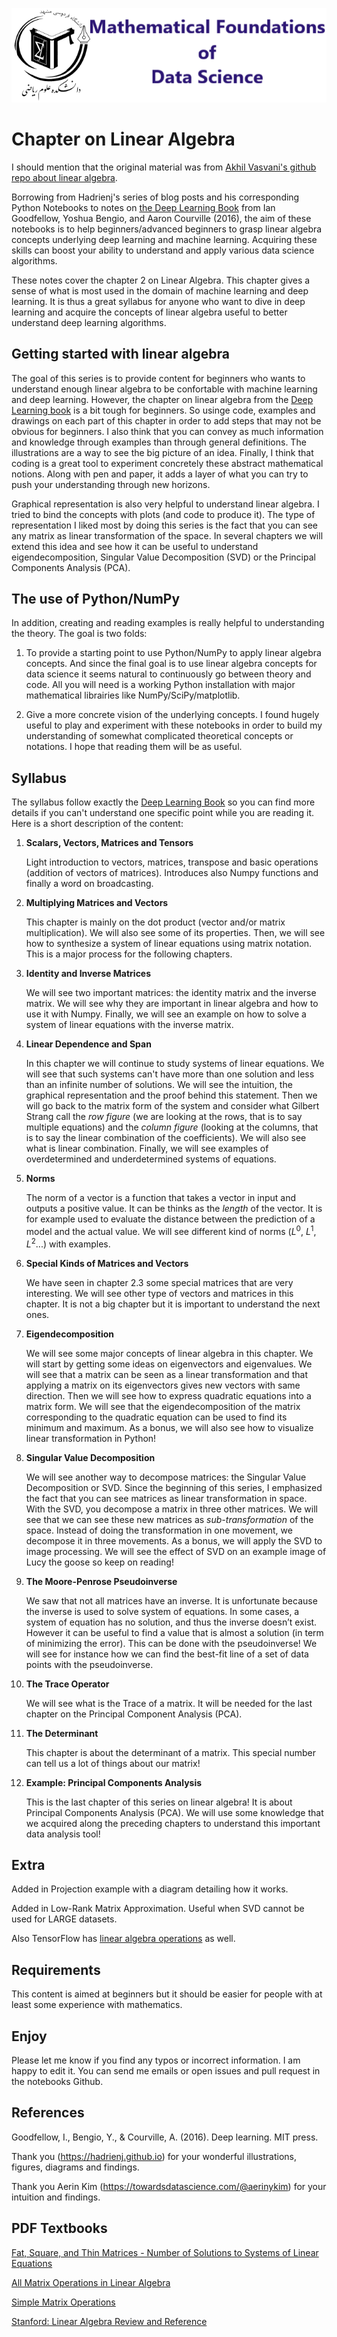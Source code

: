 ![](img/banner.png)

# Chapter on Linear Algebra

I should mention that the original material was from [Akhil Vasvani's github repo about linear algebra](https://github.com/akhilvasvani/Linear-Algebra-Basics/).

Borrowing from Hadrienj's series of blog posts and his corresponding Python Notebooks to notes on [the Deep Learning Book](http://www.deeplearningbook.org/) from Ian Goodfellow, Yoshua Bengio, and Aaron Courville (2016), the aim of these notebooks is to help beginners/advanced beginners to grasp linear algebra concepts underlying deep learning and machine learning. Acquiring these skills can boost your ability to understand and apply various data science algorithms.

These notes cover the chapter 2 on Linear Algebra. This chapter gives a sense of what is most used in the domain of machine learning and deep learning. It is thus a great syllabus for anyone who want to dive in deep learning and acquire the concepts of linear algebra useful to better understand deep learning algorithms.

## Getting started with linear algebra

The goal of this series is to provide content for beginners who wants to understand enough linear algebra to be confortable with machine learning and deep learning. However, the chapter on linear algebra from the [Deep Learning book](http://www.deeplearningbook.org/) is a bit tough for beginners. So usinge code, examples and drawings on each part of this chapter in order to add steps that may not be obvious for beginners. I also think that you can convey as much information and knowledge through examples than through general definitions. The illustrations are a way to see the big picture of an idea. Finally, I think that coding is a great tool to experiment concretely these abstract mathematical notions. Along with pen and paper, it adds a layer of what you can try to push your understanding through new horizons.

Graphical representation is also very helpful to understand linear algebra. I tried to bind the concepts with plots (and code to produce it). The type of representation I liked most by doing this series is the fact that you can see any matrix as linear transformation of the space. In several chapters we will extend this idea and see how it can be useful to understand eigendecomposition, Singular Value Decomposition (SVD) or the Principal Components Analysis (PCA).

## The use of Python/NumPy

In addition, creating and reading examples is really helpful to understanding the theory. The goal is two folds:

1. To provide a starting point to use Python/NumPy to apply linear algebra concepts. And since the final goal is to use linear algebra concepts for data science it seems natural to continuously go between theory and code. All you will need is a working Python installation with major mathematical librairies like NumPy/SciPy/matplotlib.

2. Give a more concrete vision of the underlying concepts. I found hugely useful to play and experiment with these notebooks in order to build my understanding of somewhat complicated theoretical concepts or notations. I hope that reading them will be as useful.

## Syllabus

The syllabus follow exactly the [Deep Learning Book](http://www.deeplearningbook.org/) so you can find more details if you can't understand one specific point while you are reading it. Here is a short description of the content:

1. **Scalars, Vectors, Matrices and Tensors**

    Light introduction to vectors, matrices, transpose and basic operations (addition of vectors of matrices). Introduces also Numpy functions and finally a word on broadcasting.

2. **Multiplying Matrices and Vectors**

    This chapter is mainly on the dot product (vector and/or matrix multiplication). We will also see some of its properties. Then, we will see how to synthesize a system of linear equations using matrix notation. This is a major process for the following chapters.

3. **Identity and Inverse Matrices**

    We will see two important matrices: the identity matrix and the inverse matrix. We will see why they are important in linear algebra and how to use it with Numpy. Finally, we will see an example on how to solve a system of linear equations with the inverse matrix.

4. **Linear Dependence and Span**

    In this chapter we will continue to study systems of linear equations. We will see that such systems can't have more than one solution and less than an infinite number of solutions. We will see the intuition, the graphical representation and the proof behind this statement. Then we will go back to the matrix form of the system and consider what Gilbert Strang call the *row figure* (we are looking at the rows, that is to say multiple equations) and the *column figure* (looking at the columns, that is to say the linear combination of the coefficients). We will also see what is linear combination. Finally, we will see examples of overdetermined and underdetermined systems of equations.

5. **Norms**

    The norm of a vector is a function that takes a vector in input and outputs a positive value. It can be thinks as the *length* of the vector. It is for example used to evaluate the distance between the prediction of a model and the actual value. We will see different kind of norms ($L^0$, $L^1$, $L^2$...) with examples.

6. **Special Kinds of Matrices and Vectors**

    We have seen in chapter 2.3 some special matrices that are very interesting. We will see other type of vectors and matrices in this chapter. It is not a big chapter but it is important to understand the next ones.

7. **Eigendecomposition**

    We will see some major concepts of linear algebra in this chapter. We will start by getting some ideas on eigenvectors and eigenvalues. We will see that a matrix can be seen as a linear transformation and that applying a matrix on its eigenvectors gives new vectors with same direction. Then we will see how to express quadratic equations into a matrix form. We will see that the eigendecomposition of the matrix corresponding to the quadratic equation can be used to find its minimum and maximum. As a bonus, we will also see how to visualize linear transformation in Python!

8. **Singular Value Decomposition**

    We will see another way to decompose matrices: the Singular Value Decomposition or SVD. Since the beginning of this series, I emphasized the fact that you can see matrices as linear transformation in space. With the SVD, you decompose a matrix in three other matrices. We will see that we can see these new matrices as *sub-transformation* of the space. Instead of doing the transformation in one movement, we decompose it in three movements. As a bonus, we will apply the SVD to image processing. We will see the effect of SVD on an example image of Lucy the goose so keep on reading!

9. **The Moore-Penrose Pseudoinverse**

    We saw that not all matrices have an inverse. It is unfortunate because the inverse is used to solve system of equations. In some cases, a system of equation has no solution, and thus the inverse doesn’t exist. However it can be useful to find a value that is almost a solution (in term of minimizing the error). This can be done with the pseudoinverse! We will see for instance how we can find the best-fit line of a set of data points with the pseudoinverse.

10. **The Trace Operator**

    We will see what is the Trace of a matrix. It will be needed for the last chapter on the Principal Component Analysis (PCA).

11. **The Determinant**

    This chapter is about the determinant of a matrix. This special number can tell us a lot of things about our matrix!

12. **Example: Principal Components Analysis**

    This is the last chapter of this series on linear algebra! It is about Principal Components Analysis (PCA). We will use some knowledge that we acquired along the preceding chapters to understand this important data analysis tool!

## Extra

Added in Projection example with a diagram detailing how it works.

Added in Low-Rank Matrix Approximation. Useful when SVD cannot be used for LARGE datasets.

Also TensorFlow has [linear algebra operations](https://github.com/tensorflow/tensorflow/tree/master/tensorflow/python/ops/linalg) as well.

## Requirements

This content is aimed at beginners but it should be easier for people with at least some experience with mathematics.

## Enjoy

Please let me know if you find any typos or incorrect information. I am happy to edit it. You can send me emails or open issues and pull request in the notebooks Github.

## References

Goodfellow, I., Bengio, Y., & Courville, A. (2016). Deep learning. MIT press.

Thank you (https://hadrienj.github.io) for your wonderful illustrations, figures, diagrams and findings.

Thank you Aerin Kim (https://towardsdatascience.com/@aerinykim) for your intuition and findings.

## PDF Textbooks

[Fat, Square, and Thin Matrices - Number of Solutions to Systems of Linear Equations](http://www-users.math.umn.edu/~moham189/docs/Spring_2016/Fat,%20Square%20and%20Thin%20Matrices/Fat_Square_Thin_Matrices_Systems_of_Equations.pdf)

[All Matrix Operations in Linear Algebra](https://www.math.uwaterloo.ca/~hwolkowi/matrixcookbook.pdf)

[Simple Matrix Operations](https://web.ma.utexas.edu/users/sadun/S08/427K/matrix.pdf)

[Stanford: Linear Algebra Review and Reference](http://cs229.stanford.edu/section/cs229-linalg.pdf)
